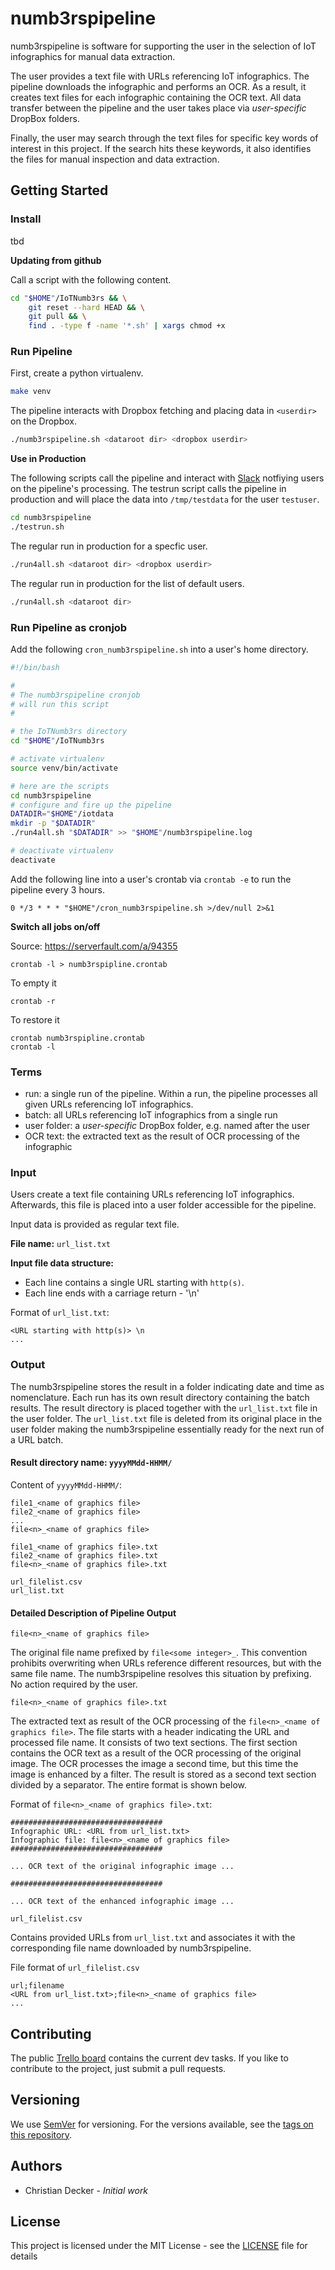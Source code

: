 # numb3rspipeline

numb3rspipeline is software for supporting the user in the selection of IoT infographics for manual data extraction.

The user provides a text file with URLs referencing IoT infographics.
The pipeline downloads the infographic and performs an OCR. As a result, it creates text files for each infographic containing the OCR text. All data transfer between the pipeline and the user takes place via _user-specific_ DropBox folders.

Finally, the user may search through the text files for specific key words of interest in this project. If the search hits these keywords, it also identifies the files for manual inspection and data extraction.

## Getting Started

### Install

tbd

**Updating from github**

Call a script with the following content.

```bash
cd "$HOME"/IoTNumb3rs && \
    git reset --hard HEAD && \
    git pull && \
    find . -type f -name '*.sh' | xargs chmod +x
```


### Run Pipeline

First, create a python virtualenv.
```bash
make venv
```

The pipeline interacts with Dropbox fetching and placing data in `<userdir>` on the Dropbox.
```bash
./numb3rspipeline.sh <dataroot dir> <dropbox userdir>
```

**Use in Production**

The following scripts call the pipeline and interact with [Slack](https://slack.com) notfiying users on the pipeline's processing. The testrun script calls the pipeline in production and will place the data into `/tmp/testdata` for the user `testuser`.
```bash
cd numb3rspipeline
./testrun.sh
```

The regular run in production for a specfic user.
```bash
./run4all.sh <dataroot dir> <dropbox userdir>
```

The regular run in production for the list of default users.
```bash
./run4all.sh <dataroot dir> 
```

### Run Pipeline as cronjob

Add the following `cron_numb3rspipeline.sh` into a user's home directory.

```bash
#!/bin/bash

#
# The numb3rspipeline cronjob
# will run this script
#

# the IoTNumb3rs directory
cd "$HOME"/IoTNumb3rs

# activate virtualenv
source venv/bin/activate

# here are the scripts
cd numb3rspipeline
# configure and fire up the pipeline
DATADIR="$HOME"/iotdata
mkdir -p "$DATADIR"
./run4all.sh "$DATADIR" >> "$HOME"/numb3rspipeline.log

# deactivate virtualenv
deactivate
```

Add the following line into a user's crontab via `crontab -e` to run the pipeline every 3 hours.
```
0 */3 * * * "$HOME"/cron_numb3rspipeline.sh >/dev/null 2>&1 
```

**Switch all jobs on/off**

Source: https://serverfault.com/a/94355
```
crontab -l > numb3rspipline.crontab
```

To empty it
```
crontab -r
```

To restore it 

```
crontab numb3rspipline.crontab
crontab -l
```

### Terms

* run: a single run of the pipeline. Within a run, the pipeline processes all given URLs referencing IoT infographics. 
* batch: all URLs referencing IoT infographics from a single run
* user folder: a _user-specific_ DropBox folder, e.g. named after the user
* OCR text: the extracted text as the result of OCR processing of the infographic

### Input

Users create a text file containing URLs referencing IoT infographics.
Afterwards, this file is placed into a user folder accessible for the pipeline.

Input data is provided as regular text file. 

**File name:** `url_list.txt`

**Input file data structure:**

* Each line contains a single URL starting with `http(s)`.
* Each line ends with a carriage return - '\n'

Format of `url_list.txt`: 
```
<URL starting with http(s)> \n
...
```

### Output

The numb3rspipeline stores the result in a folder indicating date and time as nomenclature.
Each run has its own result directory containing the batch results. The result directory is placed together with the `url_list.txt` file in the user folder. The `url_list.txt` file is deleted from its original place in the user folder making the numb3rspipeline essentially ready for the next run of a URL batch.

#### Result directory name: `yyyyMMdd-HHMM/`

Content of `yyyyMMdd-HHMM/`:
``` 
file1_<name of graphics file>
file2_<name of graphics file>
...
file<n>_<name of graphics file>

file1_<name of graphics file>.txt
file2_<name of graphics file>.txt
file<n>_<name of graphics file>.txt

url_filelist.csv
url_list.txt
```

#### Detailed Description of Pipeline Output 

`file<n>_<name of graphics file>` 

The original file name prefixed by `file<some integer>_`. This convention prohibits overwriting when URLs reference different resources, but with the same file name. The numb3rspipeline resolves this situation by prefixing. No action required by the user. 

`file<n>_<name of graphics file>.txt`

The extracted text as result of the OCR processing of the `file<n>_<name of graphics file>`. The file starts with a  header indicating the URL and processed file name. It consists of two text sections.
The first section contains the OCR text as a result of the OCR processing of the original image.
The OCR processes the image a second time, but this time the image is enhanced by a filter. The result is stored as a second text section divided by a separator. The entire format is shown below.

Format of `file<n>_<name of graphics file>.txt`:
```
##################################
Infographic URL: <URL from url_list.txt>
Infographic file: file<n>_<name of graphics file>
##################################

... OCR text of the original infographic image ... 

##################################

... OCR text of the enhanced infographic image ... 

``` 

`url_filelist.csv`

Contains provided URLs from `url_list.txt` and associates it with the corresponding file name downloaded by numb3rspipeline.

File format of `url_filelist.csv`
```
url;filename
<URL from url_list.txt>;file<n>_<name of graphics file>
...
```

## Contributing

The public [Trello board](https://trello.com/b/n18A4ThF) contains the current dev tasks.
If you like to contribute to the project, just submit a pull requests.

## Versioning

We use [SemVer](http://semver.org/) for versioning. For the versions available, see the [tags on this repository](https://github.com/cdeck3r/IoTNumb3rs/tags).

## Authors

* Christian Decker - *Initial work*

## License

This project is licensed under the MIT License - see the [LICENSE](LICENSE) file for details


